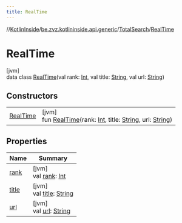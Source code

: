 ```yaml
---
title: RealTime
---
```

//[KotlinInside](../../../../index.html)/[be.zvz.kotlininside.api.generic](../../index.html)/[TotalSearch](../index.html)/[RealTime](index.html)



# RealTime



[jvm]\
data class [RealTime](index.html)(val rank: [Int](https://kotlinlang.org/api/latest/jvm/stdlib/kotlin/-int/index.html), val title: [String](https://kotlinlang.org/api/latest/jvm/stdlib/kotlin/-string/index.html), val url: [String](https://kotlinlang.org/api/latest/jvm/stdlib/kotlin/-string/index.html))



## Constructors


| | |
|---|---|
| [RealTime](-real-time.html) | [jvm]<br>fun [RealTime](-real-time.html)(rank: [Int](https://kotlinlang.org/api/latest/jvm/stdlib/kotlin/-int/index.html), title: [String](https://kotlinlang.org/api/latest/jvm/stdlib/kotlin/-string/index.html), url: [String](https://kotlinlang.org/api/latest/jvm/stdlib/kotlin/-string/index.html)) |


## Properties


| Name | Summary |
|---|---|
| [rank](rank.html) | [jvm]<br>val [rank](rank.html): [Int](https://kotlinlang.org/api/latest/jvm/stdlib/kotlin/-int/index.html) |
| [title](title.html) | [jvm]<br>val [title](title.html): [String](https://kotlinlang.org/api/latest/jvm/stdlib/kotlin/-string/index.html) |
| [url](url.html) | [jvm]<br>val [url](url.html): [String](https://kotlinlang.org/api/latest/jvm/stdlib/kotlin/-string/index.html) |

